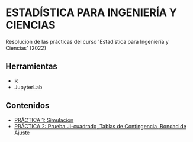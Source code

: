 # ESTADÍSTICA PARA INGENIERÍA Y CIENCIAS
Resolución de las prácticas del curso 'Estadística para Ingeniería y Ciencias' (2022)
## Herramientas
* R
* JupyterLab
## Contenidos
* [PRÁCTICA 1: Simulación](https://github.com/ivan-svetlich/statistics-r/blob/main/notebooks/TP1.ipynb)
* [PRÁCTICA 2: Prueba Ji-cuadrado, Tablas de Contingencia, Bondad de Ajuste](https://github.com/ivan-svetlich/statistics-r/blob/main/notebooks/TP2.ipynb)
